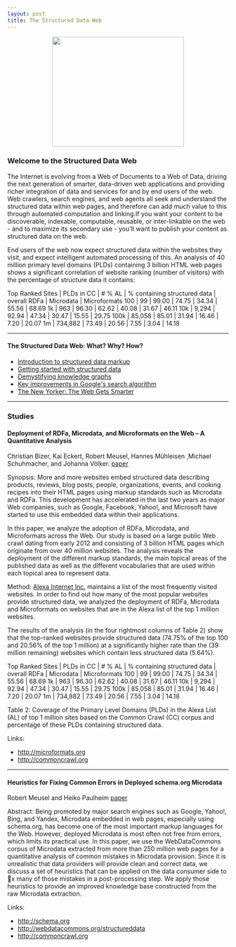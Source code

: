 ```yaml
---
layout: post
title: The Structured Data Web
---
```


<p align="center">
  <img src="http://www.newyorker.com/wp-content/uploads/2012/05/Google-knowledge-graph.jpg" 
  width="300px" height="250px" />
</p>


### Welcome to the Structured Data Web
The Internet is evolving from a Web of Documents to a Web of Data, driving the next generation of smarter, data-driven web applications and providing richer integration of data and services for and by end users of the web. Web crawlers, search engines, and web agents all seek and understand the structured data within web pages, and therefore can add much value to this  through automated computation and linking.If you want your content to be discoverable, indexable, computable, reusable, or inter-linkable on the web - and to maximize its secondary use - you'll want to publish your content as structured data on the web.

End users of the web now expect structured data within the websites they visit, and expect intelligent automated processing of this. An analysis of 40 million primary level domains (PLDs) containing 3 billion HTML web pages shows a significant correlation of website ranking (number of visitors)  with the percentage of structure data it contains:

Top Ranked Sites |  PLDs in CC | # % AL |  % containing structured data | overall RDFa |  Microdata | Microformats
100     | 99        |  99.00 | 74.75    | 34.34   | 55.56   | 68.69
1k      | 963       |  96.30 | 62.62    | 40.08   |  31.67  | 46.11
10k     |  9,294    |  92.94 |  47.34   | 30.47   | 15.55   | 29.75
100k    |  85,058   |  85.01 |  31.94   | 16.46   |  7.20   | 20.07
1m      |  734,882  |  73.49 |  20.56   |  7.55   | 3.04    | 14.18

***

#### The Structured Data Web: What? Why? How?
* [Introduction to structured data markup](http://webdesign.tutsplus.com/articles/an-introduction-to-structured-data-markup--webdesign-8577)
* [Getting started with structured data](http://googlewebmastercentral.blogspot.com/2013/05/getting-started-with-structured-data.html)
* [Demystifying knowledge graphs](http://searchengineland.com/demystifying-knowledge-graph-201976)
* [Key improvements in Google's search algorithm](http://dejanseo.com.au/2012-brings-3-key-improvements-in-googles-algorithm/)
* [The New Yorker: The Web Gets Smarter](http://www.newyorker.com/culture/culture-desk/the-web-gets-smarter)


***

### Studies

#### Deployment of RDFa, Microdata, and Microformats on the Web – A Quantitative Analysis
Christian Bizer, Kai Eckert, Robert Meusel, Hannes Mühleisen ,Michael Schuhmacher, and Johanna Völker. [paper](http://dws.informatik.uni-mannheim.de/fileadmin/lehrstuehle/ki/pub/Bizer-etal-DeploymentRDFaMicrodataMicroformats-ISWC-InUse-2013.pdf)

Synopsis:
More and more websites embed structured data describing products, reviews, blog posts, people, organizations, events, and cooking recipes into their HTML pages using markup standards such as Microdata and RDFa. This development has accelerated in the last two years as major Web companies, such as Google, Facebook, Yahoo!, and Microsoft have started to use this embedded data within their applications.

In this paper, we analyze the adoption of RDFa, Microdata, and Microformats across the Web. 
Our study is based on a large public Web crawl dating from early 2012 and consisting of 3 billion HTML pages which originate from over 40 million websites.  The analysis reveals the deployment of the different markup standards, the main topical areas of the published data as well as the different vocabularies that are used within each topical area to represent data. 

Method:
[Alexa Internet Inc.](http://www.alexa.com/) maintains a list of the most frequently visited websites. In order to find out how many of the most popular websites provide structured data, we analyzed the deployment of RDFa, Microdata and Microformats on websites that are in the Alexa list of the top 1  million websites. 

The results of the analysis (in  the four rightmost columns of Table 2) show that the top-ranked websites provide structured data (74.75% of the top 100 and 20.56% of the top 1  million) at a significantly higher rate than the (39 million remaining) websites which contain less structured data (5.64%).

Top Ranked Sites |  PLDs in CC | # % AL |  % containing structured data | overall RDFa |  Microdata | Microformats
100     | 99        |  99.00 | 74.75    | 34.34   | 55.56   | 68.69
1k      | 963       |  96.30 | 62.62    | 40.08   |  31.67  | 46.11
10k     |  9,294    |  92.94 |  47.34   | 30.47   | 15.55   | 29.75
100k    |  85,058   |  85.01 |  31.94   | 16.46   |  7.20   | 20.07
1m      |  734,882  |  73.49 |  20.56   |  7.55   | 3.04    | 14.18

Table 2: Coverage of the Primary Level Domains (PLDs) in the Alexa List (AL) of top 1  million sites based on the Common Crawl (CC) corpus and percentage of these PLDs containing structured data.


Links:
 * http://microformats.org
 * http://commoncrawl.org


***

#### Heuristics for Fixing Common Errors in Deployed schema.org Microdata
Robert Meusel and Heiko Paulheim
[paper](http://dws.informatik.uni-mannheim.de/fileadmin/lehrstuehle/ki/pub/MeuselPaulheim-HeuristicsForFixingCommonErrorsInDeployedSchemaOrgMicrodata-ESWC2015.pdf)


Abstract:
Being  promoted  by  major  search  engines  such  as  Google, Yahoo!,  Bing,  and  Yandex,  Microdata  embedded  in  web  pages,  especially using schema.org, has become one of the most important markup languages for the Web. However, deployed Microdata is most often not free  from  errors,  which  limits  its  practical  use.  In  this  paper,  we  use the WebDataCommons corpus of Microdata extracted from more than 250  million  web  pages  for  a  quantitative  analysis  of  common  mistakes in  Microdata  provision.  Since  it  is  unrealistic  that data providers will provide clean and correct data, we discuss a set of heuristics that can be applied on the data consumer side to x many of those mistakes in a post-processing step. We apply those heuristics to provide an improved knowledge base constructed from the raw Microdata extraction.


Links:
 * http://schema.org
 * http://webdatacommons.org/structureddata
 * http://commoncrawl.org







